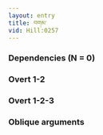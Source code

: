 ```yaml
---
layout: entry
title: བགམ་
vid: Hill:0257
---
```

### Dependencies (N = 0)


### Overt 1-2


### Overt 1-2-3


### Oblique arguments
